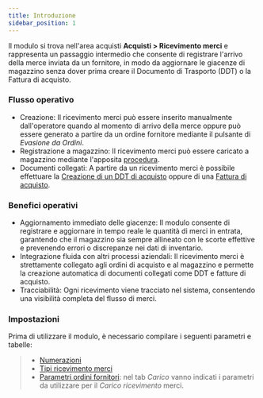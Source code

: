 ```yaml
---
title: Introduzione
sidebar_position: 1
---
```


Il modulo si trova nell'area acquisti **Acquisti > Ricevimento merci** e rappresenta un passaggio intermedio che consente di registrare l'arrivo della merce inviata da un fornitore, in modo da aggiornare le giacenze di magazzino senza dover prima creare il Documento di Trasporto (DDT) o la Fattura di acquisto. 

### Flusso operativo

- Creazione: Il ricevimento merci può essere inserito manualmente dall'operatore quando al momento di arrivo della merce oppure può essere generato a partire da un ordine fornitore mediante il pulsante di *Evasione da Ordini*. 
- Registrazione a magazzino: Il ricevimento merci può essere caricato a magazzino mediante l'apposita [procedura](/docs/purchase/purchase-delivery-note/procedures/create-delivery-note-from-goods-receipt).
- Documenti collegati: A partire da un ricevimento merci è possibile effettuare la [Creazione di un DDT di acquisto](/docs/purchase/purchase-delivery-note/procedures/create-delivery-note-from-goods-receipt) oppure di una [Fattura di acquisto](/docs/purchase/purchase-delivery-note/procedures/create-delivery-note-from-goods-receipt).

### Benefici operativi

- Aggiornamento immediato delle giacenze: Il modulo consente di registrare e aggiornare in tempo reale le quantità di merci in entrata, garantendo che il magazzino sia sempre allineato con le scorte effettive e prevenendo errori o discrepanze nei dati di inventario.
- Integrazione fluida con altri processi aziendali: Il ricevimento merci è strettamente collegato agli ordini di acquisto e al magazzino e permette la creazione automatica di documenti collegati come DDT e fatture di acquisto.
- Tracciabilità: Ogni ricevimento viene tracciato nel sistema, consentendo una visibilità completa del flusso di merci. 

### Impostazioni

Prima di utilizzare il modulo, è necessario compilare i seguenti parametri e tabelle:     
> - [Numerazioni](/docs/configurations/tables/fluentis-numerations)
> - [Tipi ricevimento merci](/docs/configurations/tables/purchase/goods-receipt-types)
> - [Parametri ordini fornitori](/docs/configurations/parameters/purchase/purchase-orders-parameters): nel tab *Carico* vanno indicati i parametri da utilizzare per il *Carico ricevimento* merci.